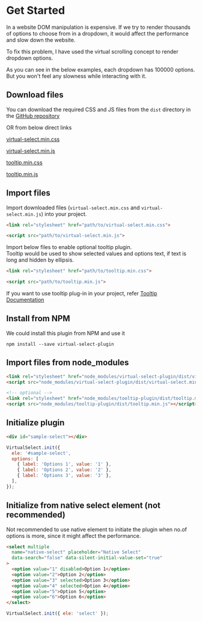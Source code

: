 # Get Started

In a website DOM manipulation is expensive. If we try to render thousands of options to choose from in a dropdown, it would affect the performance and slow down the website.

To fix this problem, I have used the virtual scrolling concept to render dropdown options.

As you can see in the below examples, each dropdown has 100000 options. But you won't feel any slowness while interacting with it.

<div class="get-started-example">
  <div id="single-select"></div>
  <div id="multiple-select"></div>
</div>

## Download files
You can download the required CSS and JS files from the `dist` directory in the [GitHub repository](https://github.com/{{repo}})

OR from below direct links

[virtual-select.min.css](https://raw.githubusercontent.com/{{repo}}/master/dist/virtual-select.min.css)

[virtual-select.min.js](https://raw.githubusercontent.com/{{repo}}/master/dist/virtual-select.min.js)

[tooltip.min.css](https://raw.githubusercontent.com/sa-si-dev/tooltip/master/dist/tooltip.min.css)

[tooltip.min.js](https://raw.githubusercontent.com/sa-si-dev/tooltip/master/dist/tooltip.min.js)


## Import files

Import downloaded files (`virtual-select.min.css` and `virtual-select.min.js`) into your project.

```html
<link rel="stylesheet" href="path/to/virtual-select.min.css">

<script src="path/to/virtual-select.min.js">
```

Import below files to enable optional tooltip plugin.\
Tooltip would be used to show selected values and options text, if text is long and hidden by ellipsis.
```html
<link rel="stylesheet" href="path/to/tooltip.min.css">

<script src="path/to/tooltip.min.js">
```

If you want to use tooltip plug-in in your project, refer [Tooltip Documentation](https://sa-si-dev.github.io/tooltip)

## Install from NPM

We could install this plugin from NPM and use it

```shell
npm install --save virtual-select-plugin
```

## Import files from node_modules

```html
<link rel="stylesheet" href="node_modules/virtual-select-plugin/dist/virtual-select.min.css">
<script src="node_modules/virtual-select-plugin/dist/virtual-select.min.js"></script>

<!-- optional -->
<link rel="stylesheet" href="node_modules/tooltip-plugin/dist/tooltip.min.css">
<script src="node_modules/tooltip-plugin/dist/tooltip.min.js"></script>
```

## Initialize plugin

```html
<div id="sample-select"></div>
```

```js
VirtualSelect.init({
  ele: '#sample-select',
  options: [
    { label: 'Options 1', value: '1' },
    { label: 'Options 2', value: '2' },
    { label: 'Options 3', value: '3' },
  ],
});
```

## Initialize from native select element (not recommended)

Not recommended to use native element to initiate the plugin when no.of options is more, since it might affect the performance.

```html
<select multiple
  name="native-select" placeholder="Native Select"
  data-search="false" data-silent-initial-value-set="true"
>
  <option value="1" disabled>Option 1</option>
  <option value="2">Option 2</option>
  <option value="3" selected>Option 3</option>
  <option value="4" selected>Option 4</option>
  <option value="5">Option 5</option>
  <option value="6">Option 6</option>
</select>
```

```js
VirtualSelect.init({ ele: 'select' });
```

<script>
  initPageGetStarted();
</script>